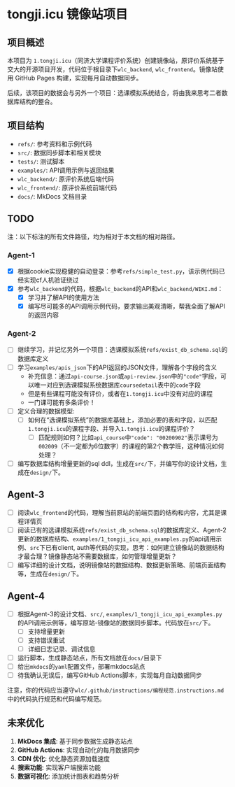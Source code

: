 # tongji.icu 镜像站项目

## 项目概述

本项目为 `1.tongji.icu`（同济大学课程评价系统）创建镜像站，原评价系统基于交大的开源项目开发，代码位于根目录下`wlc_backend`, `wlc_frontend`。镜像站使用 GitHub Pages 构建，实现每月自动数据同步。

后续，该项目的数据会与另外一个项目：选课模拟系统结合，将由我来思考二者数据库结构的整合。

## 项目结构

- `refs/`: 参考资料和示例代码
- `src/`: 数据同步脚本和相关模块
- `tests/`: 测试脚本
- `examples/`: API调用示例与返回结果
- `wlc_backend/`: 原评价系统后端代码
- `wlc_frontend/`: 原评价系统前端代码
- `docs/`: MkDocs 文档目录

## TODO

注：以下标注的所有文件路径，均为相对于本文档的相对路径。

### Agent-1

- [x] 根据cookie实现稳健的自动登录：参考`refs/simple_test.py`，该示例代码已经实现cf人机验证绕过
- [x] 参考`wlc_backend`的代码，根据`wlc_backend`的API和`wlc_backend/WIKI.md`：
  - [x] 学习并了解API的使用方法
  - [x] 编写尽可能多的API调用示例代码，要求输出美观清晰，帮我全面了解API的返回内容

### Agent-2

- [ ] 继续学习，并记忆另外一个项目：选课模拟系统`refs/exist_db_schema.sql`的数据库定义
- [ ] 学习`examples/apis_json`下的API返回的JSON文件，理解各个字段的含义
    - 补充信息：通过`api-course.json`或`api-review.json`中的`"code"`字段，可以唯一对应到选课模拟系统数据库`coursedetail`表中的`code`字段
    - 但是有些课程可能没有评价，或者在`1.tongji.icu`中没有对应的课程
    - 一门课可能有多条评价！
- [ ] 定义合理的数据模型:
    - [ ] 如何在“选课模拟系统”的数据库基础上，添加必要的表和字段，以匹配`1.tongji.icu`的课程字段、并导入`1.tongji.icu`的课程评价？
        - [ ] 匹配规则如何？比如`api_course`中`"code": "00200902"`表示课号为`002009`（不一定都为6位数字）的课程的第2个教学班，这种情况如何处理？
- [ ] 编写数据库结构增量更新的sql ddl，生成在`src/`下，并编写你的设计文档，生成在`design/`下。

## Agent-3

- [ ] 阅读`wlc_frontend`的代码，理解当前原站的前端页面的结构和内容，尤其是课程详情页
- [ ] 阅读已有的选课模拟系统`refs/exist_db_schema.sql`的数据库定义、Agent-2更新的数据库结构、`examples/1_tongji_icu_api_examples.py`的api调用示例、`src`下已有client, auth等代码的实现，思考：如何建立镜像站的数据结构才最合理？镜像静态站不需要数据库，如何管理增量更新？
- [ ] 编写详细的设计文档，说明镜像站的数据结构、数据更新策略、前端页面结构等，生成在`design/`下。

## Agent-4

- [ ] 根据Agent-3的设计文档、`src/`, `examples/1_tongji_icu_api_examples.py`的API调用示例等，编写原站-镜像站的数据同步脚本。代码放在`src/`下。
    - [ ] 支持增量更新
    - [ ] 支持错误重试
    - [ ] 详细日志记录、调试信息
- [ ] 运行脚本，生成静态站点，所有文档放在`docs/`目录下
- [ ] 给出`mkdocs`的`yaml`配置文件，部署mkdocs站点
- [ ] 待我确认无误后，编写GitHub Actions脚本，实现每月自动数据同步

注意，你的代码应当遵守`wlc/.github/instructions/编程规范.instructions.md`中的代码执行规范和代码编写规范。

## 未来优化

1. **MkDocs 集成**: 基于同步数据生成静态站点
2. **GitHub Actions**: 实现自动化的每月数据同步
3. **CDN 优化**: 优化静态资源加载速度
4. **搜索功能**: 实现客户端搜索功能
5. **数据可视化**: 添加统计图表和趋势分析
